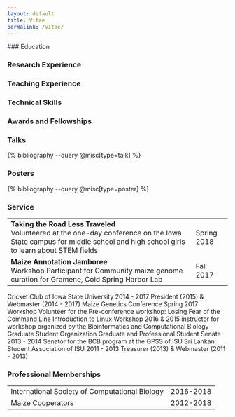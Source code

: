 ```yaml
---
layout: default
title: Vitae
permalink: /vitae/
---
```


<div markdown="1" class="vitae">
### Education

### Research Experience

### Teaching Experience

### Technical Skills

### Awards and Fellowships

### Talks

<div class="mdl-grid">
	{% bibliography --query @misc[type=talk] %}
</div>

### Posters

<div class="mdl-grid">
	{% bibliography --query @misc[type=poster] %}
</div>

### Service

|	|	|
|---|---|
| **Taking the Road Less Traveled** <br/> Volunteered at the one-day conference on the Iowa State campus for middle school and high school girls to learn about STEM fields |  Spring 2018 |
| **Maize Annotation Jamboree** <br/> Workshop Participant for Community maize genome curation for Gramene, Cold Spring Harbor Lab | Fall 2017 |


Cricket Club of Iowa State University
2014 - 2017
President (2015) & Webmaster (2014 - 2017)
Maize Genetics Conference
Spring 2017
Workshop Volunteer for the Pre-conference workshop: Losing Fear of the
Command Line
Introduction to Linux Workshop
2016 & 2015
instructor for workshop organized by the Bioinformatics and Computational
Biology Graduate Student Organization
Graduate and Professional Student Senate
2013 - 2014
Senator for the BCB program at the GPSS of ISU
Sri Lankan Student Association of ISU
2011 - 2013
Treasurer (2013) & Webmaster (2011 - 2013)

### Professional Memberships


<table>
	<tr>
		<td>International Society of Computational Biology</td>
		<td>2016-2018</td>
	</tr>
	<tr>
		<td>Maize Cooperators</td>
		<td>2012-2018</td>
	</tr>
</table>


</div>